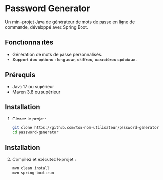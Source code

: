 # Password Generator

Un mini-projet Java de générateur de mots de passe en ligne de commande, développé avec Spring Boot.

## Fonctionnalités
- Génération de mots de passe personnalisés.
- Support des options : longueur, chiffres, caractères spéciaux.

## Prérequis
- Java 17 ou supérieur
- Maven 3.8 ou supérieur

## Installation
1. Clonez le projet :
   ```bash
   git clone https://github.com/ton-nom-utilisateur/password-generator.git
   cd password-generator

## Installation
2. Compilez et exécutez le projet :
   ```bash
   mvn clean install
   mvn spring-boot:run



